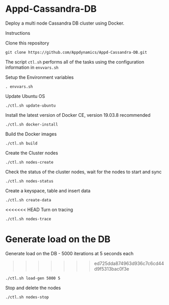 # Appd-Cassandra-DB

Deploy a multi node Cassandra DB cluster using Docker.

Instructions

Clone this repository

`git clone https://github.com/Appdynamics/Appd-Cassandra-DB.git`

The script `ctl.sh` performs all of the tasks using the configuration information in `envvars.sh`

Setup the Environment variables

`. envvars.sh`

Update Ubuntu OS

`./ctl.sh update-ubuntu`

Install the latest version of Docker CE, version 19.03.8 recommended

`./ctl.sh docker-install`

Build the Docker images

`./ctl.sh build`

Create the Cluster nodes

`./ctl.sh nodes-create`

Check the status of the cluster nodes, wait for the nodes to start and sync

`./ctl.sh nodes-status`

Create a keyspace, table and insert data

`./ctl.sh create-data`

<<<<<<< HEAD
Turn on tracing

`./ctl.sh nodes-trace`

Generate load on the DB
=======
Generate load on the DB - 5000 iterations at 5 seconds each
>>>>>>> ed725dda874963d936c7c6cd44d9f5313bac0f3e

`./ctl.sh load-gen 5000 5`

Stop and delete the nodes

`./ctl.sh nodes-stop`
